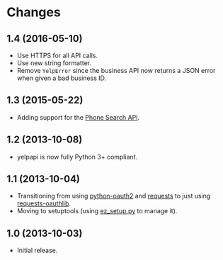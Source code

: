 # Changes

## 1.4 (2016-05-10)
* Use HTTPS for all API calls.
* Use new string formatter.
* Remove `YelpError` since the business API now returns a JSON error when given a bad business ID.

## 1.3 (2015-05-22)
* Adding support for the [Phone Search API](https://www.yelp.com/developers/documentation/v2/phone_search).

## 1.2 (2013-10-08)
* yelpapi is now fully Python 3+ compliant.

## 1.1 (2013-10-04)
* Transitioning from using [python-oauth2](https://github.com/simplegeo/python-oauth2) and [requests](https://github.com/kennethreitz/requests) to just using [requests-oauthlib](https://github.com/requests/requests-oauthlib).
* Moving to setuptools (using [ez_setup.py](https://bitbucket.org/pypa/setuptools/downloads/ez_setup.py) to manage it).

## 1.0 (2013-10-03)
* Initial release.
